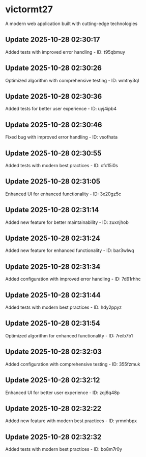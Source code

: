 # victormt27
A modern web application built with cutting-edge technologies

## Update 2025-10-28 02:30:17
Added tests with improved error handling - ID: t95qbmuy


## Update 2025-10-28 02:30:26
Optimized algorithm with comprehensive testing - ID: wmtny3ql


## Update 2025-10-28 02:30:36
Added tests for better user experience - ID: uyj4ipb4


## Update 2025-10-28 02:30:46
Fixed bug with improved error handling - ID: vsofhata


## Update 2025-10-28 02:30:55
Added tests with modern best practices - ID: cfc15i0s


## Update 2025-10-28 02:31:05
Enhanced UI for enhanced functionality - ID: 3x20gz5c


## Update 2025-10-28 02:31:14
Added new feature for better maintainability - ID: zuxnjhob


## Update 2025-10-28 02:31:24
Added new feature for enhanced functionality - ID: bar3wlwq


## Update 2025-10-28 02:31:34
Added configuration with improved error handling - ID: 7d91rhhc


## Update 2025-10-28 02:31:44
Added tests with modern best practices - ID: hdy2ppyz


## Update 2025-10-28 02:31:54
Optimized algorithm for enhanced functionality - ID: 7reib7b1


## Update 2025-10-28 02:32:03
Added configuration with comprehensive testing - ID: 355fzmuk


## Update 2025-10-28 02:32:12
Enhanced UI for better user experience - ID: zqj6q48p


## Update 2025-10-28 02:32:22
Added new feature with modern best practices - ID: yrmnhbpx


## Update 2025-10-28 02:32:32
Added tests with modern best practices - ID: bo8m7r0y

